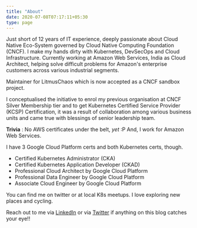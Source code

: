 ```yaml
---
title: "About"
date: 2020-07-08T07:17:11+05:30
type: page
---
```



Just short of 12 years of IT experience, deeply passionate about Cloud Native Eco-System governed by Cloud Native Computing Foundation (CNCF). I make my hands dirty with Kubernetes, DevSecOps and Cloud Infrastructure. Currently working at Amazon Web Services, India as Cloud Architect, helping solve difficult problems for Amazon's enterprise customers across various industrial segments.

Maintainer for LitmusChaos which is now accepted as a CNCF sandbox project.  
  
I conceptualised the initiative to enrol my previous organisation at CNCF Silver Membership tier and to get Kubernetes Certified Service Provider (KCSP) Certification, it was a result of collaboration among various business units and came true with blessings of senior leadership team.
  
**Trivia** : No AWS certificates under the belt, *yet* :P And, I work for Amazon Web Services.  
  
I have 3 Google Cloud Platform certs and both Kubernetes certs, though.  

 - Certified Kubernetes Administrator (CKA)
 - Certified Kubernetes Application Developer (CKAD)
 - Professional Cloud Architect by Google Cloud Platform
 - Professional Data Engineer by Google Cloud Platform
 - Associate Cloud Engineer by Google Cloud Platform

  
You can find me on twitter or at local K8s meetups. I love exploring new places and cycling.  
  
Reach out to me via [LinkedIn](https://www.linkedin.com/in/jayeshtank) or via [Twitter](https://twitter.com/jtankx) if anything on this blog catches your eye!!
